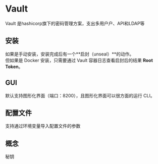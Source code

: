 # Vault

Vault 是hashicorp旗下的密码管理方案，支出多用户户、API和LDAP等

## 安装

如果是手动安装，安装完成后有一个**启封（unseal）**的动作。  
但如果是 Docker 安装，只需要通过 Vault 容器日志查看启封后的结果 **Root Token**。


## GUI

默认支持图形化界面（端口：8200），且图形化界面可以很方面的运行 CLI。

## 配置文件

支持通过环境变量导入配置文件的参数

## 概念

秘钥
